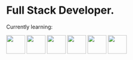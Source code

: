 # Full Stack Developer.

Currently learning:

<div>
  <img width=50px src="https://cdn.jsdelivr.net/gh/devicons/devicon@latest/icons/python/python-original.svg" />
  <img width=50px src="https://cdn.jsdelivr.net/gh/devicons/devicon@latest/icons/nodejs/nodejs-original-wordmark.svg" />
  <img width=50px src="https://cdn.jsdelivr.net/gh/devicons/devicon@latest/icons/electron/electron-original.svg" />
  <img width=50px src="https://cdn.jsdelivr.net/gh/devicons/devicon@latest/icons/javascript/javascript-original.svg" />
  <img width=50px src="https://cdn.jsdelivr.net/gh/devicons/devicon@latest/icons/html5/html5-original.svg" />
  <img width=50px src="https://cdn.jsdelivr.net/gh/devicons/devicon@latest/icons/css3/css3-original.svg" />
</div>
